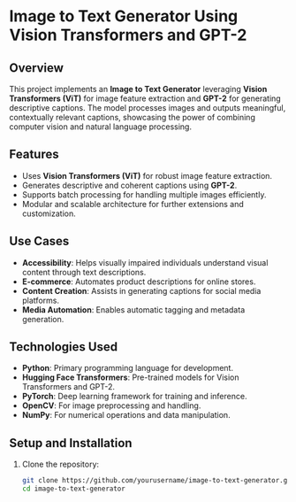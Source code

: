 # **Image to Text Generator Using Vision Transformers and GPT-2**

## Overview
This project implements an **Image to Text Generator** leveraging **Vision Transformers (ViT)** for image feature extraction and **GPT-2** for generating descriptive captions. The model processes images and outputs meaningful, contextually relevant captions, showcasing the power of combining computer vision and natural language processing.

## Features
- Uses **Vision Transformers (ViT)** for robust image feature extraction.
- Generates descriptive and coherent captions using **GPT-2**.
- Supports batch processing for handling multiple images efficiently.
- Modular and scalable architecture for further extensions and customization.

## Use Cases
- **Accessibility**: Helps visually impaired individuals understand visual content through text descriptions.
- **E-commerce**: Automates product descriptions for online stores.
- **Content Creation**: Assists in generating captions for social media platforms.
- **Media Automation**: Enables automatic tagging and metadata generation.

## Technologies Used
- **Python**: Primary programming language for development.
- **Hugging Face Transformers**: Pre-trained models for Vision Transformers and GPT-2.
- **PyTorch**: Deep learning framework for training and inference.
- **OpenCV**: For image preprocessing and handling.
- **NumPy**: For numerical operations and data manipulation.

## Setup and Installation
1. Clone the repository:
   ```bash
   git clone https://github.com/yourusername/image-to-text-generator.git
   cd image-to-text-generator

